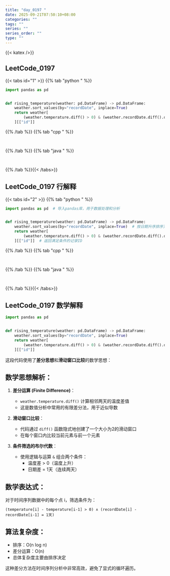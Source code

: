 ```yaml
---
title: "day_0197 "
date: 2025-09-21T07:50:10+08:00
categories: ""
tags: ""
series: ""
series_order: ""
type: ""
---
```


{{< katex />}}


## LeetCode_0197 

{{< tabs id="1" >}}
{{% tab "python " %}}

```python 
import pandas as pd


def rising_temperature(weather: pd.DataFrame) -> pd.DataFrame:
    weather.sort_values(by="recordDate", inplace=True)
    return weather[
        (weather.temperature.diff() > 0) & (weather.recordDate.diff().dt.days == 1)
    ][["id"]] 
```

{{% /tab %}}
{{% tab "cpp " %}}

```cpp 
 
```

{{% /tab %}}
{{% tab "java " %}}

```java 
 
```

{{% /tab %}}{{< /tabs>}}

## LeetCode_0197  行解释

{{< tabs id="2" >}}
{{% tab "python " %}}

```python 
import pandas as pd  # 导入pandas库，用于数据处理和分析


def rising_temperature(weather: pd.DataFrame) -> pd.DataFrame:
    weather.sort_values(by="recordDate", inplace=True)  # 按日期升序排序天气数据
    return weather[
        (weather.temperature.diff() > 0) & (weather.recordDate.diff().dt.days == 1)  # 筛选条件：温度比前一天高且日期差正好为1天
    ][["id"]]  # 返回满足条件的记录ID
```

{{% /tab %}}
{{% tab "cpp " %}}

```cpp 
 
```

{{% /tab %}}
{{% tab "java " %}}

```java 
 
```

{{% /tab %}}{{< /tabs>}}

## LeetCode_0197  数学解释

```python 
import pandas as pd


def rising_temperature(weather: pd.DataFrame) -> pd.DataFrame:
    weather.sort_values(by="recordDate", inplace=True)
    return weather[
        (weather.temperature.diff() > 0) & (weather.recordDate.diff().dt.days == 1)
    ][["id"]] 
```


这段代码使用了**差分思想**和**滑动窗口比较**的数学思想：

## 数学思想解析：

1. **差分运算 (Finite Difference)**：
   - `weather.temperature.diff()` 计算相邻两天的温度差值
   - 这是数值分析中常用的有限差分法，用于近似导数

2. **滑动窗口比较**：
   - 代码通过 `diff()` 函数隐式地创建了一个大小为2的滑动窗口
   - 在每个窗口内比较当前元素与前一个元素

3. **条件筛选的布尔代数**：
   - 使用逻辑与运算 `&` 组合两个条件：
     - 温度差 > 0（温度上升）
     - 日期差 = 1天（连续两天）

## 数学表达式：
对于时间序列数据中的每个点 i，筛选条件为：
```
(temperature[i] - temperature[i-1] > 0) ∧ (recordDate[i] - recordDate[i-1] = 1天)
```

## 算法复杂度：
- 排序：O(n log n)
- 差分运算：O(n)
- 总体复杂度主要由排序决定

这种差分方法在时间序列分析中非常高效，避免了显式的循环遍历。


